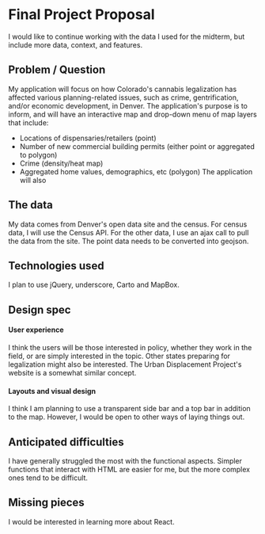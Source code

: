 # Final Project Proposal

I would like to continue working with the data I used for the midterm, but include more data, context, and features.

## Problem / Question

My application will focus on how Colorado's cannabis legalization has affected various planning-related issues, such as crime, gentrification, and/or economic development, in Denver. The application's purpose is to inform, and will have an interactive map and drop-down menu of map layers that include:
- Locations of dispensaries/retailers (point)
- Number of new commercial building permits (either point or aggregated to polygon)
- Crime (density/heat map)
- Aggregated home values, demographics, etc (polygon)
The application will also

## The data

My data comes from Denver's open data site and the census. For census data, I will use the Census API. For the other data, I use an ajax call to pull the data from the site. The point data needs to be converted into geojson.

## Technologies used

I plan to use jQuery, underscore, Carto and MapBox.

## Design spec

#### User experience

I think the users will be those interested in policy, whether they work in the field, or are simply interested in the topic. Other states preparing for legalization might also be interested. The Urban Displacement Project's website is a somewhat similar concept.

#### Layouts and visual design

I think I am planning to use a transparent side bar and a top bar in addition to the map. However, I would be open to other ways of laying things out.

## Anticipated difficulties

I have generally struggled the most with the functional aspects. Simpler functions that interact with HTML are easier for me, but the more complex ones tend to be difficult.

## Missing pieces

I would be interested in learning more about React.
